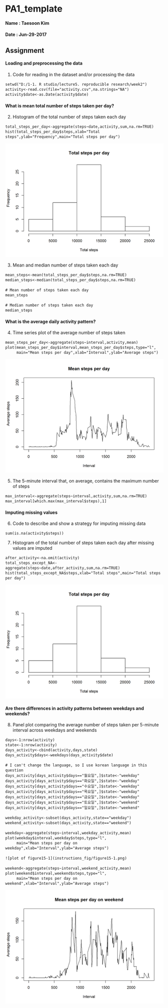 # PA1_template

#### Name : Taesoon Kim
#### Date : Jun-29-2017

## Assignment

#### Loading and preprocessing the data

1. Code for reading in the dataset and/or processing the data

```{r load}
setwd("D:/1-1. R studio/lecture5. reproducible research/week2")
activity<-read.csv(file="activity.csv",na.strings="NA")
activity$date<-as.Date(activity$date)
```

#### What is mean total number of steps taken per day?

2. Histogram of the total number of steps taken each day

```{r total steps}
total_steps_per_day<-aggregate(steps~date,activity,sum,na.rm=TRUE)
hist(total_steps_per_day$steps,xlab="Total steps",ylab="Frequency",main="Total steps per day")
```

![plot of figure5](instructions_fig/figure5.png) 

3. Mean and median number of steps taken each day

```{r mean and median}
mean_steps<-mean(total_steps_per_day$steps,na.rm=TRUE)
median_steps<-median(total_steps_per_day$steps,na.rm=TRUE)

# Mean number of steps taken each day
mean_steps

# Median number of steps taken each day
median_steps
```

#### What is the average daily activity pattern?

4. Time series plot of the average number of steps taken

```{r time series plot}
mean_steps_per_day<-aggregate(steps~interval,activity,mean)
plot(mean_steps_per_day$interval,mean_steps_per_day$steps,type="l",
     main="Mean steps per day",xlab="Interval",ylab="Average steps")
```

![plot of figure8](instructions_fig/figure8.png) 

5. The 5-minute interval that, on average, contains the maximum number of steps

```{r max number of steps}
max_interval<-aggregate(steps~interval,activity,sum,na.rm=TRUE)
max_interval[which.max(max_interval$steps),1]
```

#### Imputing missing values

6. Code to describe and show a strategy for imputing missing data

```{r counting missing data}
sum(is.na(activity$steps))
```

7. Histogram of the total number of steps taken each day after missing values are imputed

```{r histogram of total number of steps}
after_activity<-na.omit(activity)
total_steps_except_NA<-aggregate(steps~date,after_activity,sum,na.rm=TRUE)
hist(total_steps_except_NA$steps,xlab="Total steps",main="Total steps per day")
```

![plot of figure12](instructions_fig/figure12.png) 

#### Are there differences in activity patterns between weekdays and weekends?

8. Panel plot comparing the average number of steps taken per 5-minute interval across weekdays and weekends

```{r plot weekdays and weekends}
days<-1:nrow(activity)
state<-1:nrow(activity)
days_activity<-cbind(activity,days,state)
days_activity$days<-weekdays(days_activity$date)

# I can't change the language, so I use korean language in this question
days_activity[days_activity$days=="월요일",]$state<-"weekday"
days_activity[days_activity$days=="화요일",]$state<-"weekday"
days_activity[days_activity$days=="수요일",]$state<-"weekday"
days_activity[days_activity$days=="목요일",]$state<-"weekday"
days_activity[days_activity$days=="금요일",]$state<-"weekday"
days_activity[days_activity$days=="토요일",]$state<-"weekend"
days_activity[days_activity$days=="일요일",]$state<-"weekend"

weekday_activity<-subset(days_activity,state=="weekday")
weekend_activity<-subset(days_activity,state=="weekend")

weekday<-aggregate(steps~interval,weekday_activity,mean)
plot(weekday$interval,weekday$steps,type="l",
     main="Mean steps per day on weekday",xlab="Interval",ylab="Average steps")
     
![plot of figure15-1](instructions_fig/figure15-1.png) 
     
weekend<-aggregate(steps~interval,weekend_activity,mean)
plot(weekend$interval,weekend$steps,type="l",
     main="Mean steps per day on weekend",xlab="Interval",ylab="Average steps")

```

![plot of figure15-2](instructions_fig/figure15-2.png) 
